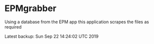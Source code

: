 # EPMgrabber
Using a database from the EPM app this application scrapes the files as required


Latest backup: Sun Sep 22 14:24:02 UTC 2019
